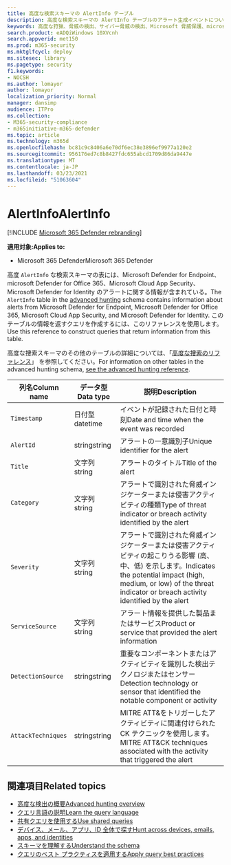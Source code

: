 ```yaml
---
title: 高度な検索スキーマの AlertInfo テーブル
description: 高度な検索スキーマの AlertInfo テーブルのアラート生成イベントについて説明します。
keywords: 高度な狩猟、脅威の検出、サイバー脅威の検出、Microsoft 脅威保護、microsoft 365、mtp、m365、検索、クエリ、テレメトリ、スキーマ参照、kusto、テーブル、列、データ型、説明、AlertInfo、アラート、重大度、カテゴリ、MITRE、ATT&CK、Microsoft Defender ATP、MDATP、Office 365 ATP、Microsoft Cloud App Security、MCAS、Azure ATP
search.product: eADQiWindows 10XVcnh
search.appverid: met150
ms.prod: m365-security
ms.mktglfcycl: deploy
ms.sitesec: library
ms.pagetype: security
f1.keywords:
- NOCSH
ms.author: lomayor
author: lomayor
localization_priority: Normal
manager: dansimp
audience: ITPro
ms.collection:
- M365-security-compliance
- m365initiative-m365-defender
ms.topic: article
ms.technology: m365d
ms.openlocfilehash: bc81c9c8406a6e70df6ec38e3896ef9977a120e2
ms.sourcegitcommit: 956176ed7c8b8427fdc655abcd1709d86da9447e
ms.translationtype: MT
ms.contentlocale: ja-JP
ms.lasthandoff: 03/23/2021
ms.locfileid: "51063604"
---
```

# <a name="alertinfo"></a><span data-ttu-id="08206-104">AlertInfo</span><span class="sxs-lookup"><span data-stu-id="08206-104">AlertInfo</span></span>

[!INCLUDE [Microsoft 365 Defender rebranding](../includes/microsoft-defender.md)]


<span data-ttu-id="08206-105">**適用対象:**</span><span class="sxs-lookup"><span data-stu-id="08206-105">**Applies to:**</span></span>
- <span data-ttu-id="08206-106">Microsoft 365 Defender</span><span class="sxs-lookup"><span data-stu-id="08206-106">Microsoft 365 Defender</span></span>



<span data-ttu-id="08206-107">高度 `AlertInfo` な検索スキーマ[](advanced-hunting-overview.md)の表には、Microsoft Defender for Endpoint、microsoft Defender for Office 365、Microsoft Cloud App Security、Microsoft Defender for Identity のアラートに関する情報が含まれている。</span><span class="sxs-lookup"><span data-stu-id="08206-107">The `AlertInfo` table in the [advanced hunting](advanced-hunting-overview.md) schema contains information about alerts from Microsoft  Defender for Endpoint, Microsoft Defender for Office 365, Microsoft Cloud App Security, and Microsoft Defender for Identity.</span></span> <span data-ttu-id="08206-108">このテーブルの情報を返すクエリを作成するには、このリファレンスを使用します。</span><span class="sxs-lookup"><span data-stu-id="08206-108">Use this reference to construct queries that return information from this table.</span></span>

<span data-ttu-id="08206-109">高度な捜索スキーマのその他のテーブルの詳細については、「[高度な捜索のリファレンス](advanced-hunting-schema-tables.md)」 を参照してください。</span><span class="sxs-lookup"><span data-stu-id="08206-109">For information on other tables in the advanced hunting schema, [see the advanced hunting reference](advanced-hunting-schema-tables.md).</span></span>

| <span data-ttu-id="08206-110">列名</span><span class="sxs-lookup"><span data-stu-id="08206-110">Column name</span></span> | <span data-ttu-id="08206-111">データ型</span><span class="sxs-lookup"><span data-stu-id="08206-111">Data type</span></span> | <span data-ttu-id="08206-112">説明</span><span class="sxs-lookup"><span data-stu-id="08206-112">Description</span></span> |
|-------------|-----------|-------------|
| `Timestamp` | <span data-ttu-id="08206-113">日付型</span><span class="sxs-lookup"><span data-stu-id="08206-113">datetime</span></span> | <span data-ttu-id="08206-114">イベントが記録された日付と時刻</span><span class="sxs-lookup"><span data-stu-id="08206-114">Date and time when the event was recorded</span></span> |
| `AlertId` | <span data-ttu-id="08206-115">string</span><span class="sxs-lookup"><span data-stu-id="08206-115">string</span></span> | <span data-ttu-id="08206-116">アラートの一意識別子</span><span class="sxs-lookup"><span data-stu-id="08206-116">Unique identifier for the alert</span></span> |
| `Title` | <span data-ttu-id="08206-117">文字列</span><span class="sxs-lookup"><span data-stu-id="08206-117">string</span></span> | <span data-ttu-id="08206-118">アラートのタイトル</span><span class="sxs-lookup"><span data-stu-id="08206-118">Title of the alert</span></span> |
| `Category` | <span data-ttu-id="08206-119">文字列</span><span class="sxs-lookup"><span data-stu-id="08206-119">string</span></span> | <span data-ttu-id="08206-120">アラートで識別された脅威インジケーターまたは侵害アクティビティの種類</span><span class="sxs-lookup"><span data-stu-id="08206-120">Type of threat indicator or breach activity identified by the alert</span></span> |
| `Severity` | <span data-ttu-id="08206-121">文字列</span><span class="sxs-lookup"><span data-stu-id="08206-121">string</span></span> | <span data-ttu-id="08206-122">アラートで識別された脅威インジケーターまたは侵害アクティビティの起こりうる影響 (高、中、低) を示します。</span><span class="sxs-lookup"><span data-stu-id="08206-122">Indicates the potential impact (high, medium, or low) of the threat indicator or breach activity identified by the alert</span></span> |
| `ServiceSource` | <span data-ttu-id="08206-123">文字列</span><span class="sxs-lookup"><span data-stu-id="08206-123">string</span></span> | <span data-ttu-id="08206-124">アラート情報を提供した製品またはサービス</span><span class="sxs-lookup"><span data-stu-id="08206-124">Product or service that provided the alert information</span></span> |
| `DetectionSource` | <span data-ttu-id="08206-125">string</span><span class="sxs-lookup"><span data-stu-id="08206-125">string</span></span> | <span data-ttu-id="08206-126">重要なコンポーネントまたはアクティビティを識別した検出テクノロジまたはセンサー</span><span class="sxs-lookup"><span data-stu-id="08206-126">Detection technology or sensor that identified the notable component or activity</span></span> |
| `AttackTechniques` | <span data-ttu-id="08206-127">string</span><span class="sxs-lookup"><span data-stu-id="08206-127">string</span></span> | <span data-ttu-id="08206-128">MITRE ATT&をトリガーしたアクティビティに関連付けられた CK テクニックを使用します。</span><span class="sxs-lookup"><span data-stu-id="08206-128">MITRE ATT&CK techniques associated with the activity that triggered the alert</span></span> |

## <a name="related-topics"></a><span data-ttu-id="08206-129">関連項目</span><span class="sxs-lookup"><span data-stu-id="08206-129">Related topics</span></span>
- [<span data-ttu-id="08206-130">高度な検出の概要</span><span class="sxs-lookup"><span data-stu-id="08206-130">Advanced hunting overview</span></span>](advanced-hunting-overview.md)
- [<span data-ttu-id="08206-131">クエリ言語の説明</span><span class="sxs-lookup"><span data-stu-id="08206-131">Learn the query language</span></span>](advanced-hunting-query-language.md)
- [<span data-ttu-id="08206-132">共有クエリを使用する</span><span class="sxs-lookup"><span data-stu-id="08206-132">Use shared queries</span></span>](advanced-hunting-shared-queries.md)
- [<span data-ttu-id="08206-133">デバイス、メール、アプリ、ID 全体で探す</span><span class="sxs-lookup"><span data-stu-id="08206-133">Hunt across devices, emails, apps, and identities</span></span>](advanced-hunting-query-emails-devices.md)
- [<span data-ttu-id="08206-134">スキーマを理解する</span><span class="sxs-lookup"><span data-stu-id="08206-134">Understand the schema</span></span>](advanced-hunting-schema-tables.md)
- [<span data-ttu-id="08206-135">クエリのベスト プラクティスを適用する</span><span class="sxs-lookup"><span data-stu-id="08206-135">Apply query best practices</span></span>](advanced-hunting-best-practices.md)
